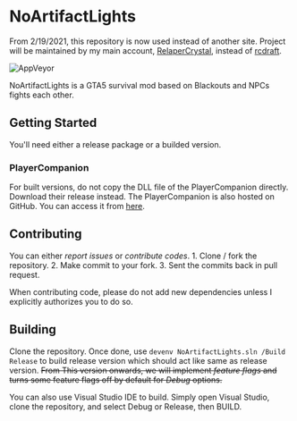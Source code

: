 # NoArtifactLights
From 2/19/2021, this repository is now used instead of another site. Project will be maintained by my main account, [RelaperCrystal](https://github.com/RelaperCrystal), instead of [rcdraft](https://github.com/rcdraft).

![AppVeyor](https://img.shields.io/appveyor/build/rcdraft/noartifactlights?logo=appveyor&style=flat-square)

NoArtifactLights is a GTA5 survival mod based on Blackouts and NPCs fights each other.

## Getting Started

You'll need either a release package or a builded version.

### PlayerCompanion

For built versions, do not copy the DLL file of the PlayerCompanion directly. Download their release instead. The PlayerCompanion is also hosted on GitHub. You can access it from [here](https://github.com/justalemon/PlayerCompanion).

## Contributing

You can either *report issues* or *contribute codes*.
    1. Clone / fork the repository.
    2. Make commit to your fork.
    3. Sent the commits back in pull request.

When contributing code, please do not add new dependencies unless I explicitly authorizes you to do so.

## Building

Clone the repository. Once done, use `devenv NoArtifactLights.sln /Build Release` to build release version which should act like same as release version. ~~From This version onwards, we will implement *feature flags* and turns some feature flags off by default for *Debug* options.~~

You can also use Visual Studio IDE to build. Simply open Visual Studio, clone the repository, and select Debug or Release, then BUILD.
